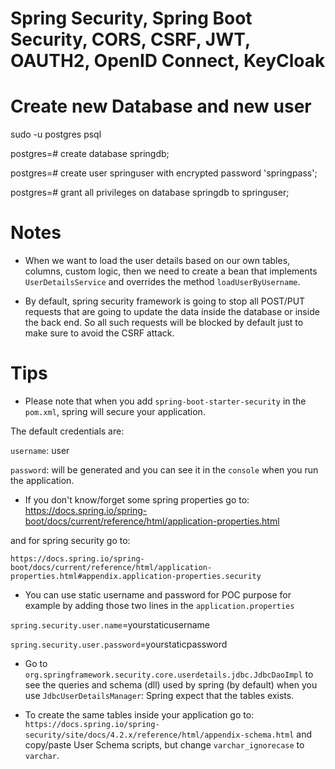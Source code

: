 # Spring Security, Spring Boot Security, CORS, CSRF, JWT, OAUTH2, OpenID Connect, KeyCloak

# Create new Database and new user

sudo -u postgres psql

postgres=# create database springdb;

postgres=# create user springuser with encrypted password 'springpass';

postgres=# grant all privileges on database springdb to springuser;

# Notes

- When we want to load the user details based on our own tables, columns, custom logic, then we need to create a bean that implements `UserDetailsService` and overrides the method `loadUserByUsername`. 


- By default, spring security framework is going to stop all POST/PUT requests that are going to update the data inside the database or inside the back end.
So all such requests will be blocked by default just to make sure to avoid the CSRF attack.

# Tips

- Please note that when you add `spring-boot-starter-security` in the `pom.xml`, spring will secure your application.

The default credentials are:

`username`: user

`password`: will be generated and you can see it in the `console` when you run the application.

- If you don't know/forget some spring properties go to: https://docs.spring.io/spring-boot/docs/current/reference/html/application-properties.html

and for spring security go to: 

`https://docs.spring.io/spring-boot/docs/current/reference/html/application-properties.html#appendix.application-properties.security`

- You can use static username and password for POC purpose for example by adding those two lines in the `application.properties`

`spring.security.user.name`=yourstaticusername

`spring.security.user.password`=yourstaticpassword

- Go to `org.springframework.security.core.userdetails.jdbc.JdbcDaoImpl` to see the queries and schema (dll) used by spring (by default) when you use `JdbcUserDetailsManager`: Spring expect that the tables exists.


- To create the same tables inside your application go to: `https://docs.spring.io/spring-security/site/docs/4.2.x/reference/html/appendix-schema.html` and copy/paste User Schema scripts, but change `varchar_ignorecase` to `varchar`.
